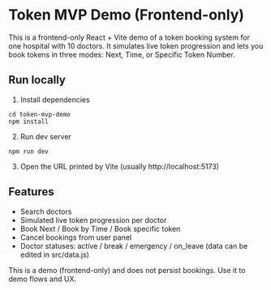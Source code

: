 
# Token MVP Demo (Frontend-only)

This is a frontend-only React + Vite demo of a token booking system for one hospital with 10 doctors.
It simulates live token progression and lets you book tokens in three modes: Next, Time, or Specific Token Number.

## Run locally
1. Install dependencies
```
cd token-mvp-demo
npm install
```

2. Run dev server
```
npm run dev
```

3. Open the URL printed by Vite (usually http://localhost:5173)

## Features
- Search doctors
- Simulated live token progression per doctor
- Book Next / Book by Time / Book specific token
- Cancel bookings from user panel
- Doctor statuses: active / break / emergency / on_leave (data can be edited in src/data.js)

This is a demo (frontend-only) and does not persist bookings. Use it to demo flows and UX.
